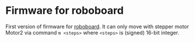 # Firmware for roboboard

First version of firmware for [roboboard](https://github.com/tom-14159/roboboard).
It can only move with stepper motor Motor2 via command `m <steps>` where `<steps>` is (signed) 16-bit integer.
